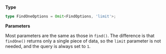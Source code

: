 **Type**

```typescript
type FindOneOptions = Omit<FindOptions, 'limit'>;
```

**Parameters**

Most parameters are the same as those in `find()`. The difference is that `findOne()` returns only a single piece of data, so the `limit` parameter is not needed, and the query is always set to `1`.
